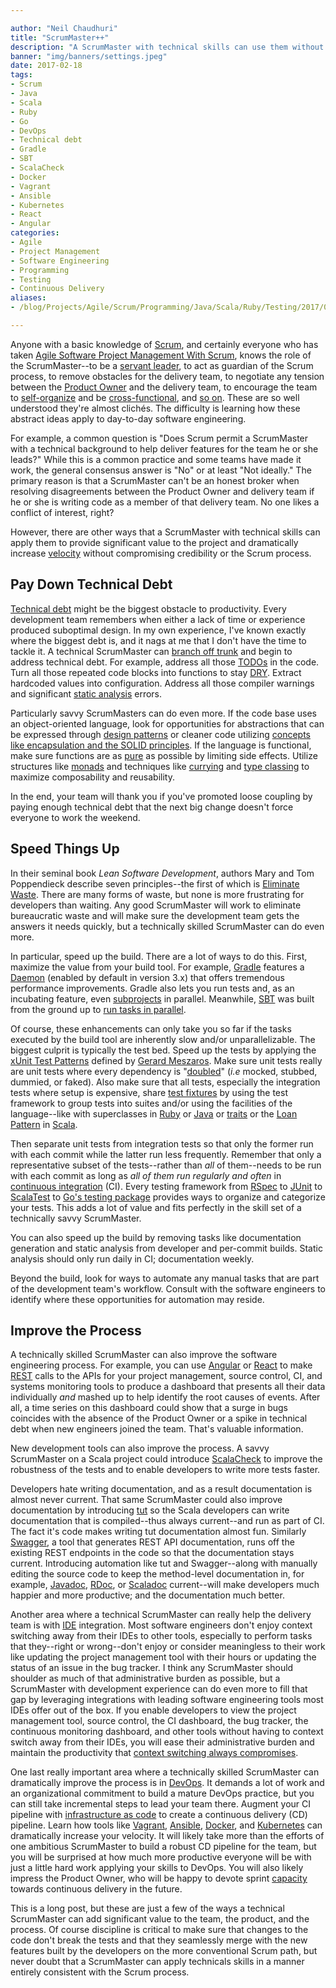 ```yaml
---

author: "Neil Chaudhuri"
title: "ScrumMaster++"
description: "A ScrumMaster with technical skills can use them without compromising the Scrum process."
banner: "img/banners/settings.jpeg"
date: 2017-02-18
tags:
- Scrum
- Java
- Scala
- Ruby
- Go
- DevOps
- Technical debt
- Gradle
- SBT
- ScalaCheck
- Docker
- Vagrant
- Ansible
- Kubernetes
- React
- Angular
categories: 
- Agile
- Project Management
- Software Engineering
- Programming
- Testing
- Continuous Delivery
aliases:
- /blog/Projects/Agile/Scrum/Programming/Java/Scala/Ruby/Testing/2017/02/18/scrummaster-plus-plus

---
```


Anyone with a basic knowledge of [Scrum](/tags/scrum), and certainly everyone who has taken 
[Agile Software Project Management With Scrum](/course/agile-software-project-management-with-scrum),
knows the role of the ScrumMaster--to be a [servant leader](http://www.inc.com/peter-economy/7-secrets-of-servant-leadership-that-will-lead-you-to-success.html),
to act as guardian of the Scrum process, to remove obstacles for the
delivery team, to negotiate any tension between the [Product Owner](https://www.mountaingoatsoftware.com/agile/scrum/roles/product-owner) 
and the delivery team, to encourage the team to [self-organize](https://hbr.org/2004/09/get-self-organized) and be 
[cross-functional](http://www.quickbase.com/blog/5-great-reasons-to-have-cross-functional-teams), and
[so on](http://www.scrumguides.org/scrum-guide.html#team-sm). These are so well understood they're almost clichés. 
The difficulty is learning how these abstract ideas apply to day-to-day software engineering.

For example, a common question is "Does Scrum permit a ScrumMaster with a technical background to help deliver features for the team he 
or she leads?" While this is a common practice and some teams have made it work, the general consensus answer is "No" or at least "Not ideally."
The primary reason is that a ScrumMaster can't be an honest broker when resolving disagreements between the Product Owner and 
delivery team if he or she is writing code as a member of that delivery team. No one likes a conflict of interest, right?

However, there are other ways that a ScrumMaster with technical skills can apply them to provide significant value to the project and 
dramatically increase [velocity](https://www.mountaingoatsoftware.com/blog/know-exactly-what-velocity-means-to-your-scrum-team)
without compromising credibility or the Scrum process. 



## Pay Down Technical Debt

[Technical debt](https://www.agilealliance.org/introduction-to-the-technical-debt-concept/) might be the biggest obstacle to
productivity. Every development team remembers when either a lack of time or experience produced 
suboptimal design. In my own experience, I've known exactly where the biggest debt is, and it nags at me that I don't have the time 
to tackle it. A technical ScrumMaster can [branch off trunk](http://guides.beanstalkapp.com/version-control/intro-to-version-control.html)
and begin to address technical debt. For example, address all those 
[TODOs](http://stackoverflow.com/questions/335378/how-do-you-flag-code-so-that-you-can-come-back-later-and-work-on-it) 
in the code. Turn all those repeated code blocks into functions to stay [DRY](https://dzone.com/articles/next-level-dont-repeat). 
Extract hardcoded values into configuration. Address all those compiler warnings and significant 
[static analysis](https://www.owasp.org/index.php/Static_Code_Analysis) errors.

Particularly savvy ScrumMasters can do even more. If the code base uses an object-oriented language, look for opportunities
for abstractions that can be expressed through [design patterns](http://www.blackwasp.co.uk/gofpatterns.aspx) or cleaner code 
utilizing [concepts like encapsulation and the SOLID principles](http://www.codemag.com/article/1001061). If the language 
is functional, make sure functions are as [pure](https://www.sitepoint.com/functional-programming-pure-functions/) as possible
by limiting side effects. Utilize structures like [monads](http://stackoverflow.com/questions/44965/what-is-a-monad) and techniques like 
[currying](http://stackoverflow.com/questions/36314/what-is-currying) and [type classing](http://danielwestheide.com/blog/2013/02/06/the-neophytes-guide-to-scala-part-12-type-classes.html)
to maximize composability and reusability. 

In the end, your team will thank you if you've promoted loose coupling by paying enough technical debt that the next
big change doesn't force everyone to work the weekend.

## Speed Things Up

In their seminal book *Lean Software Development*, authors Mary and Tom Poppendieck describe seven principles--the first of 
which is [Eliminate Waste](http://www.allaboutagile.com/lean-principles-1-eliminate-waste/). There are many forms 
of waste, but none is more frustrating for developers than waiting. Any good ScrumMaster will work to eliminate bureaucratic waste
and will make sure the development team gets the answers it needs quickly, but a technically skilled ScrumMaster can do even more.

In particular, speed up the build. There are a lot of ways to do this. First, maximize the value from your build tool. For example,
[Gradle](https://gradle.org/) features a [Daemon](https://docs.gradle.org/current/userguide/gradle_daemon.html#sec:why_the_daemon) 
(enabled by default in version 3.x) that offers tremendous performance improvements. Gradle also lets you run tests 
and, as an incubating feature, 
even [subprojects](https://docs.gradle.org/current/userguide/multi_project_builds.html#sec:parallel_execution) in parallel. 
Meanwhile, [SBT](http://www.scala-sbt.org/index.html) was built from the ground up 
to [run tasks in parallel](http://www.scala-sbt.org/0.13/docs/Parallel-Execution.html).

Of course, these enhancements can only take you so far if the tasks executed by the build tool are inherently slow and/or unparallelizable. The biggest culprit
is typically the test bed. Speed up the tests by applying the [xUnit Test Patterns](http://xunitpatterns.com/Slow%20Tests.html) 
defined by [Gerard Meszaros](https://www.linkedin.com/in/gerardmeszaros/). Make sure unit tests really are unit tests where every dependency is "[doubled](http://xunitpatterns.com/Test%20Double.html)" 
(*i.e* mocked, stubbed, dummied, or faked). Also make sure that all tests, especially the integration tests where setup is expensive,
share [test fixtures](https://github.com/junit-team/junit4/wiki/test-fixtures) by using the test framework to group tests 
into suites and/or using the facilities of the language--like with superclasses in [Ruby](/tags/ruby) or 
[Java](/tags/java) or [traits](http://alvinalexander.com/scala/scala-trait-examples) or the 
[Loan Pattern](http://stackoverflow.com/questions/20762240/loaner-pattern-in-scala) in [Scala](/tags/scala).

Then separate unit tests from integration tests so that only the former run with each commit 
while the latter run less frequently. Remember that only a representative subset of the tests--rather than 
*all* of them--needs to be run with each commit as long as *all of them run regularly and often* in 
[continuous integration](https://www.martinfowler.com/articles/continuousIntegration.html) (CI). Every testing framework
from [RSpec](http://stackoverflow.com/questions/10029250/organizing-rspec-2-tests-into-unit-and-integration-categories-in-rails) 
to [JUnit](https://github.com/junit-team/junit4/wiki/categories) to 
[ScalaTest](http://www.scalatest.org/user_guide/tagging_your_tests) to [Go's testing package](https://golang.org/pkg/testing/) 
provides ways to organize and categorize your tests. This adds a lot of value and fits perfectly in the skill set
of a technically savvy ScrumMaster.
 
You can also speed up the build by removing tasks like documentation generation and static analysis from 
developer and per-commit builds. Static analysis should only run daily in CI; documentation weekly.

Beyond the build, look for ways to automate any manual tasks that are part of the development team's workflow. Consult 
with the software engineers to identify where these opportunities for automation may reside.

## Improve the Process

A technically skilled ScrumMaster can also improve the software engineering process. For example, you can use 
[Angular](/tags/angular) or [React](/tags/react) to make [REST](/tags/rest) calls to the APIs for your 
project management, source control, CI, and systems monitoring tools to produce a dashboard that
presents all their data individually *and* mashed up to help identify the root causes of events. After all, a time series 
on this dashboard could show that a surge in bugs coincides with the absence of the Product Owner
or a spike in technical debt when new engineers joined the team. That's valuable information.

New development tools can also improve the process. A savvy ScrumMaster on a Scala project could introduce 
[ScalaCheck](https://www.scalacheck.org/) to improve the robustness of the tests and to enable
developers to write more tests faster. 

Developers hate writing documentation, and as a result documentation is almost never current. That same ScrumMaster could also 
improve documentation by introducing [tut](https://github.com/tpolecat/tut) so the Scala developers can write documentation 
that is compiled--thus always current--and run as part of CI. The fact it's code makes writing tut 
documentation almost fun. Similarly [Swagger](http://swagger.io/), a tool that generates REST API documentation, runs off the existing REST endpoints 
in the code so that the documentation stays current. Introducing automation like tut and Swagger--along with manually editing the source code 
to keep the method-level documentation in, for example, [Javadoc](http://www.oracle.com/technetwork/articles/java/index-137868.html),
[RDoc](https://rdoc.github.io/rdoc/), or
[Scaladoc](http://docs.scala-lang.org/style/scaladoc.html) current--will make developers much happier and more productive;
and the documentation much better.

Another area where a technical ScrumMaster can really help the delivery team is with [IDE](http://www.webopedia.com/TERM/I/integrated_development_environment.html) integration. Most software
engineers don't enjoy context switching away from their IDEs
to other tools, especially to perform tasks that they--right or wrong--don't enjoy or consider meaningless to their work like updating the project
management tool with their hours or updating the status of an issue in the bug tracker. I think any ScrumMaster should shoulder as 
much of that administrative burden as possible, but a ScrumMaster with development experience can 
do even more to fill that gap by leveraging integrations with leading software engineering tools most IDEs offer 
out of the box. If you enable developers to view the project management tool, source control, the CI dashboard, the bug tracker, the continuous monitoring dashboard,
and other tools without having to context switch away from their IDEs, you will ease their administrative burden and maintain
the productivity that [context switching always compromises](https://www.quora.com/Elon-Musk-What-does-My-context-switching-penalty-is-high-and-my-process-isolation-is-not-what-it-used-to-be-mean).

One last really important area where a technically skilled ScrumMaster can dramatically improve the process is in 
[DevOps](https://continuousdelivery.com/). It demands a lot of work and an organizational commitment to build a mature
DevOps practice, but you can still take incremental steps to lead your team there. Augment your CI pipeline with
[infrastructure as code](https://www.thoughtworks.com/insights/blog/infrastructure-code-reason-smile) to create a 
continuous delivery (CD) pipeline. Learn how tools like [Vagrant](https://www.vagrantup.com/), [Ansible](https://www.ansible.com/), 
[Docker](https://www.docker.com/), and [Kubernetes](https://kubernetes.io/) can dramatically increase your velocity. It
will likely take more than the efforts of one ambitious ScrumMaster to build a robust CD pipeline for the team, but
you will be surprised at how much more productive everyone will be with just a little hard work applying your skills 
to DevOps. You will also likely impress the Product Owner, who will be happy to devote sprint [capacity](http://softwareengineering.stackexchange.com/questions/264426/scrum-capacity-vs-velocity-when-planning-a-sprint) 
towards continuous delivery in the future.


This is a long post, but these are just a few of the ways a technical ScrumMaster can add significant value to the team, the product, and the process.
Of course discipline is critical to make sure that changes to the code don't break the tests and that they seamlessly merge with the 
new features built by the developers on the more conventional Scrum path, but never doubt that a ScrumMaster can 
apply technicals skills in a manner entirely consistent with the Scrum process.

 
 


 

